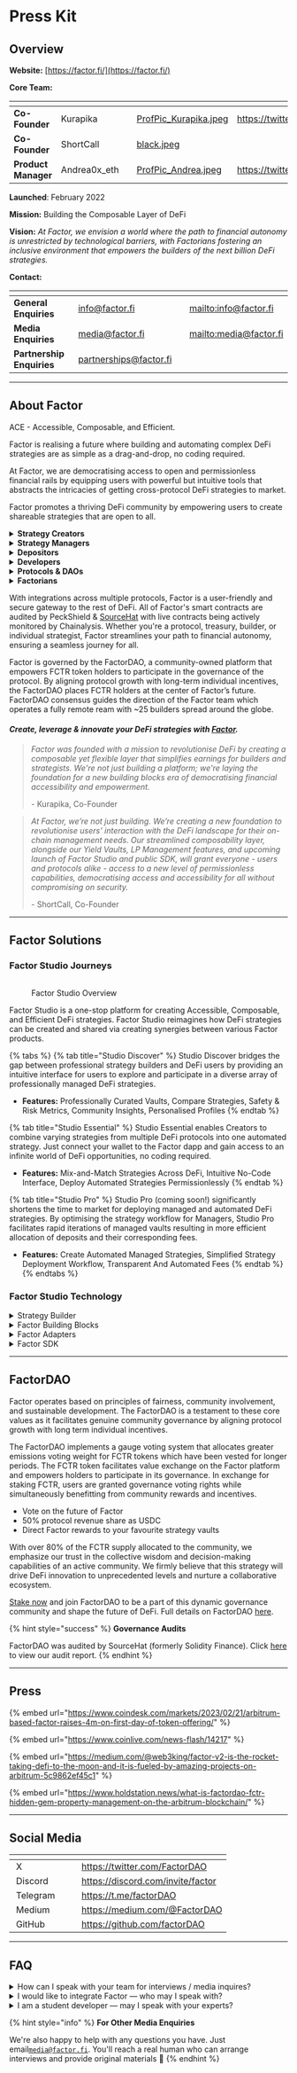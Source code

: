 # Press Kit

## Overview

**Website:** [https://factor.fi/](https://factor.fi/)

**Core Team:**

<table data-view="cards"><thead><tr><th></th><th></th><th data-hidden></th><th data-hidden data-card-cover data-type="files"></th><th data-hidden data-card-target data-type="content-ref"></th></tr></thead><tbody><tr><td><strong>Co-Founder</strong></td><td>Kurapika</td><td></td><td><a href="../.gitbook/assets/ProfPic_Kurapika.jpeg">ProfPic_Kurapika.jpeg</a></td><td><a href="https://twitter.com/Kurapika_DAO">https://twitter.com/Kurapika_DAO</a></td></tr><tr><td><strong>Co-Founder</strong></td><td>ShortCall</td><td></td><td><a href="../.gitbook/assets/black.jpeg">black.jpeg</a></td><td></td></tr><tr><td><strong>Product Manager</strong></td><td>Andrea0x_eth</td><td></td><td><a href="../.gitbook/assets/ProfPic_Andrea.jpeg">ProfPic_Andrea.jpeg</a></td><td><a href="https://twitter.com/Andrea0x_eth">https://twitter.com/Andrea0x_eth</a></td></tr></tbody></table>

**Launched**: February 2022

**Mission:** Building the Composable Layer of DeFi

**Vision:** _At Factor, we envision a world where the path to financial autonomy is unrestricted by technological barriers, with Factorians fostering an inclusive environment that empowers the builders of the next billion DeFi strategies._

**Contact:**

<table data-view="cards"><thead><tr><th></th><th></th><th data-hidden></th><th data-hidden data-card-target data-type="content-ref"></th></tr></thead><tbody><tr><td><strong>General Enquiries</strong></td><td><a href="mailto:info@factor.fi">info@factor.fi</a></td><td></td><td><a href="mailto:info@factor.fi">mailto:info@factor.fi</a></td></tr><tr><td><strong>Media Enquiries</strong></td><td><a href="mailto:media@factor.fi">media@factor.fi</a></td><td></td><td><a href="mailto:media@factor.fi">mailto:media@factor.fi</a></td></tr><tr><td><strong>Partnership Enquiries</strong></td><td><a href="mailto:partnerships@factor.fi">partnerships@factor.fi</a></td><td></td><td></td></tr></tbody></table>

***

## About Factor

ACE - Accessible, Composable, and Efficient.

Factor is realising a future where building and automating complex DeFi strategies are as simple as a drag-and-drop, no coding required.&#x20;

At Factor, we are democratising access to open and permissionless financial rails by equipping users with powerful but intuitive tools that abstracts the intricacies of getting cross-protocol DeFi strategies to market.&#x20;

Factor promotes a thriving DeFi community by empowering users to create shareable strategies that are open to all.

<details>

<summary><strong>Strategy Creators</strong></summary>

Combine varying strategies from multiple DeFi protocols into one automated strategy using Factor Studio's drag-and-drop interface.

</details>

<details>

<summary><strong>Strategy Managers</strong></summary>

Have what it takes to consistently create successful strategies? Shorten your time to market and earn more fees by allowing users to deposit to your automated strategies.

</details>

<details>

<summary><strong>Depositors</strong></summary>

Participate in professionally-managed and community-curated strategies by depositing funds into automated strategy vaults to earn passive yield.

</details>

<details>

<summary><strong>Developers</strong></summary>

Leverage the Factor SDK to effortlessly create custom strategies directly on your app or backend without having to worry about protocol integration specifics.

</details>

<details>

<summary><strong>Protocols &#x26; DAOs</strong></summary>

Generate permissionless protocol incentives and distribution systems with ease while benefitting from Factor's revenue share or partnership funds.

</details>

<details>

<summary><strong>Factorians</strong></summary>

Stake $FCTR and participate in building the future of Factor while earning long term protocol incentives.

</details>

With integrations across multiple protocols, Factor is a user-friendly and secure gateway to the rest of DeFi. All of Factor's smart contracts are audited by PeckShield & [SourceHat](https://sourcehat.com/audits/Factor/) with live contracts being actively monitored by Chainalysis. Whether you're a protocol, treasury, builder, or individual strategist, Factor streamlines your path to financial autonomy, ensuring a seamless journey for all.

Factor is governed by the FactorDAO, a community-owned platform that empowers FCTR token holders to participate in the governance of the protocol. By aligning protocol growth with long-term individual incentives, the FactorDAO places FCTR holders at the center of Factor’s future. FactorDAO consensus guides the direction of the Factor team which operates a fully remote ream with \~25 builders spread around the globe.

#### _Create, leverage & innovate your DeFi strategies with_ [_Factor_](https://factor.fi/)_._

> _Factor was founded with a mission to revolutionise DeFi by creating a composable yet flexible layer that simplifies earnings for builders and strategists. We're not just building a platform; we're laying the foundation for a new building blocks era of democratising financial accessibility and empowerment._
>
> \- Kurapika, Co-Founder

> _At Factor, we’re not just building. We’re creating a new foundation to revolutionise users’ interaction with the DeFi landscape for their on-chain management needs. Our streamlined composability layer, alongside our Yield Vaults, LP Management features, and upcoming launch of Factor Studio and public SDK, will grant everyone - users and protocols alike - access to a new level of permissionless capabilities, democratising access and accessibility for all without compromising on security._
>
> \- ShortCall, Co-Founder

***

## Factor Solutions

### Factor Studio Journeys

<figure><img src="../.gitbook/assets/FactorStudioArchitecture.png" alt=""><figcaption><p>Factor Studio Overview</p></figcaption></figure>

Factor Studio is a one-stop platform for creating Accessible, Composable, and Efficient DeFi strategies. Factor Studio reimagines how DeFi strategies can be created and shared via creating synergies between various Factor products.

{% tabs %}
{% tab title="Studio Discover" %}
Studio Discover bridges the gap between professional strategy builders and DeFi users by providing an intuitive interface for users to explore and participate in a diverse array of professionally managed DeFi strategies.

* **Features:** Professionally Curated Vaults, Compare Strategies, Safety & Risk Metrics, Community Insights, Personalised Profiles
{% endtab %}

{% tab title="Studio Essential" %}
Studio Essential enables Creators to combine varying strategies from multiple DeFi protocols into one automated strategy. Just connect your wallet to the Factor dapp and gain access to an infinite world of DeFi opportunities, no coding required.

* **Features:** Mix-and-Match Strategies Across DeFi, Intuitive No-Code Interface, Deploy Automated Strategies Permissionlessly
{% endtab %}

{% tab title="Studio Pro" %}
Studio Pro (coming soon!) significantly shortens the time to market for deploying managed and automated DeFi strategies. By optimising the strategy workflow for Managers, Studio Pro facilitates rapid iterations of managed vaults resulting in more efficient allocation of deposits and their corresponding fees.

* **Features:** Create Automated Managed Strategies, Simplified Strategy Deployment Workflow, Transparent And Automated Fees
{% endtab %}
{% endtabs %}

### Factor Studio Technology

<details>

<summary>Strategy Builder</summary>

Strategy Builder provides a no-code drag-and-drop canvas where creators can experiment, test, and deploy various strategy combinations. Strategy Builder handles the complex tasks of packaging your strategy and executing it on-chain.

* **Features:** Drag-and-Drop Composable Strategies, No-Code Interface, Strategy Simulation And Testing, Prebuilt Strategy Templates

</details>

<details>

<summary>Factor Building Blocks</summary>

Factor Building Blocks simplifies DeFi strategy creation by abstracting the complexity of comparable protocols into a single intent-based interface. Building Blocks allow users to focus on strategy creation without having to worry about the exact details of strategy implementation across protocols.

* **Features:** Fuse DeFi Strategies With Action Blocks, Implement Complex Logic With Conditional Blocks, Save Time With Suggestion Blocks

***

**LP Management**

Factor LP (Liquidity Pool) Management Building Block provides a robust suite of convenience features that greatly simplifies the liquidity management process across AMMs. By reimagining the liquidity provision experience, the LP Management Building Block enables users to launch a wide range of automated LP strategies with simple configuration flows and flexible parameters.

* Features: User-Friendly Consolidated Interface, Powerful Liquidity Automation Workflows, Mitigate Risks With Dynamic Asset Management

**Leverage**

The Leverage Building Block facilitates advanced collateralized lending and borrowing management across multiple DeFi lending protocols. With advanced convenience functions, the Leverage Building Block allows lenders to easily access more liquidity while offsetting the opportunity costs of holding their favourite tokens.

* Features: Create And Manage Positions, One-Click Looping, Effortless Refinancing, Instantaneous Asset Switching

**Yield**

The Factor Yield Building Block automates yield farming strategies across DeFi AMM liquidity protocols. Through auto-compounding LP returns, the Yield Vault maximizes potential yield while simultaneously minimizing manual overheads.

* Features: Auto-Compounding Yields, Gas Costs Socialization, Multi-Asset Strategy Support

**Swap**

The Swap Building Block enables users to conveniently access deeper and more efficient liquidity for their specific trading requirements through smart trade routing and automated conditional swaps. With the Swap Building Block, strategies can easily swap between any ERC20 token thereby creating endless possibilities for multi-token strategies.

* Features: Automated Conditional Swaps, Smart Trade Routing, Optimized Swap Rates

**Flash Loan**

The Flash Loan Building Block enables instant access to uncollateralized loans with zero default risks. With the Flash Loan Building Block, users get equitable access to capital which is determined by the effectiveness of their created strategies.

* Features: Instantaneous Liquidity, No Collateral Required, Trustless Loans

</details>

<details>

<summary>Factor Adapters</summary>

Factor Adapters enables Factor Studio to securely and permissionlessly interact with external DeFi protocols on-chain. Factor Adapters generalizes core financial operations by implementing protocol-specific smart contracts that interface directly with external protocol smart contracts.

* **Features:** Transparent And Permissionless Code, Secured Via Audits

</details>

<details>

<summary>Factor SDK</summary>

The Factor SDK is a versatile developer toolkit packed with features to assist you in the entire journey of developing, deploying, and managing custom trading strategies on the Factor platform. Instead of manually integrating with each protocol, developers can utilize the SDK’s modular building blocks.

* **Features:** Multi-Language Support, Simplified Cross-Protocol Integrations, Seamless Connectivity With Web3 Stack, Real-Time Data Fetching

</details>

***

## FactorDAO

Factor operates based on principles of fairness, community involvement, and sustainable development. The FactorDAO is a testament to these core values as it facilitates genuine community governance by aligning protocol growth with long term individual incentives.

The FactorDAO implements a gauge voting system that allocates greater emissions voting weight for FCTR tokens which have been vested for longer periods. The FCTR token facilitates value exchange on the Factor platform and empowers holders to participate in its governance. In exchange for staking FCTR, users are granted governance voting rights while simultaneously benefitting from community rewards and incentives.

* Vote on the future of Factor
* 50% protocol revenue share as USDC
* Direct Factor rewards to your favourite strategy vaults

With over 80% of the FCTR supply allocated to the community, we emphasize our trust in the collective wisdom and decision-making capabilities of an active community. We firmly believe that this strategy will drive DeFi innovation to unprecedented levels and nurture a collaborative ecosystem.

[Stake now](https://app.factor.fi/governance/staking) and join FactorDAO to be a part of this dynamic governance community and shape the future of DeFi. Full details on FactorDAO [here](https://docs.factor.fi/governance/factordao).

{% hint style="success" %}
**Governance Audits**

FactorDAO was audited by SourceHat (formerly Solidity Finance). Click [here](https://sourcehat.com/audits/Factor/) to view our audit report.
{% endhint %}

***

## Press

{% embed url="https://www.coindesk.com/markets/2023/02/21/arbitrum-based-factor-raises-4m-on-first-day-of-token-offering/" %}

{% embed url="https://www.coinlive.com/news-flash/14217" %}

{% embed url="https://medium.com/@web3king/factor-v2-is-the-rocket-taking-defi-to-the-moon-and-it-is-fueled-by-amazing-projects-on-arbitrum-5c9862ef45c1" %}

{% embed url="https://www.holdstation.news/what-is-factordao-fctr-hidden-gem-property-management-on-the-arbitrum-blockchain/" %}

***

## Social Media

<table data-view="cards"><thead><tr><th></th><th data-hidden></th><th data-hidden></th><th data-hidden data-card-target data-type="content-ref"></th></tr></thead><tbody><tr><td> <img src="../.gitbook/assets/logo-white.png" alt="" data-size="line">   X  </td><td></td><td></td><td><a href="https://twitter.com/FactorDAO">https://twitter.com/FactorDAO</a></td></tr><tr><td><img src="../.gitbook/assets/DiscordLogo.svg" alt="" data-size="line">   Discord</td><td></td><td></td><td><a href="https://discord.com/invite/factor">https://discord.com/invite/factor</a></td></tr><tr><td><img src="../.gitbook/assets/Logo.png" alt="" data-size="line">   Telegram</td><td></td><td></td><td><a href="https://t.me/factorDAO">https://t.me/factorDAO</a></td></tr><tr><td><img src="../.gitbook/assets/MediumLogo (1).png" alt="" data-size="line">   Medium</td><td></td><td></td><td><a href="https://medium.com/@FactorDAO">https://medium.com/@FactorDAO</a></td></tr><tr><td><img src="../.gitbook/assets/github-mark-white.png" alt="" data-size="line">   GitHub</td><td></td><td></td><td><a href="https://github.com/factorDAO">https://github.com/factorDAO</a></td></tr></tbody></table>

***

## FAQ

<details>

<summary>How can I speak with your team for interviews / media inquires?</summary>

Please send an email request to [`media@factor.fi`](mailto:media@factor.fi) and our Communications team will get back to you.

</details>

<details>

<summary>I would like to integrate Factor — who may I speak with?</summary>

We would love to explore potential synergies with you, please drop us an email at [partnerships@factor.fi](mailto:partnerships@factor.fi), or join our [Discord](https://discord.gg/factor) and open a [ticket](https://discord.com/channels/981676208251088916/1112746039938658335). Our designated Account manager will reach out to you shortly.

</details>

<details>

<summary>I am a student developer — may I speak with your experts?</summary>

Please join our [Discord](https://discord.gg/factor) and open a [ticket](https://discord.com/channels/981676208251088916/1112746039938658335) with the subject heading “Student: \<nature of request>”.&#x20;

However, please bear in mind our developers may not always able to accommodate requests due to time commitments.

</details>

{% hint style="info" %}
**For Other Media Enquiries**

We're also happy to help with any questions you have. Just email[`media@factor.fi`](mailto:media@factor.fi). You'll reach a real human who can arrange interviews and provide original materials 🙌
{% endhint %}
